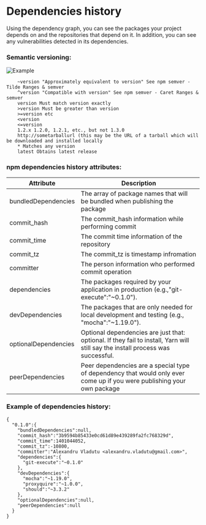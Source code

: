 # Dependencies history
Using the dependency graph, you can see the packages your project depends on and the repositories that depend on it. In addition, you can see any vulnerabilities detected in its dependencies.

### Semantic versioning:

![Example](https://github.com/NAIST-SE/npmDependencyEcosystemDatasets/blob/master/dependencies_history/semver.png "Example of semantic virsioning")

```
    ~version "Approximately equivalent to version" See npm semver - Tilde Ranges & semver 
    ^version "Compatible with version" See npm semver - Caret Ranges & semver 
    version Must match version exactly
    >version Must be greater than version
    >=version etc
    <version
    <=version
    1.2.x 1.2.0, 1.2.1, etc., but not 1.3.0
    http://sometarballurl (this may be the URL of a tarball which will be downloaded and installed locally
    * Matches any version
    latest Obtains latest release
````

### npm dependencies history attributes:

|Attribute|Description|
|---------|-----------|
|bundledDependencies| The array of package names that will be bundled when publishing the package|
|commit_hash| The commit_hash information while performing commit|
|commit_time| The commit time information of the repository |
|commit_tz|The commit_tz is timestamp infromation|
|committer| The person information who performed commit operation|
|dependencies|The packages required by your application in production (e.g.,"git-execute":"~0.1.0").|
|devDependencies| The packages that are only needed for local development and testing (e.g.,  "mocha":"~1.19.0").|
|optionalDependencies| Optional dependencies are just that: optional. If they fail to install, Yarn will still say the install process was successful.|
|peerDependencies|Peer dependencies are a special type of dependency that would only ever come up if you were publishing your own package|



### Example of dependencies history:
```
{
  "0.1.0":{
    "bundledDependencies":null,
    "commit_hash":"3b9594b85433e0cd61d89e439289fa2fc768329d",
    "commit_time":1401044052,
    "commit_tz":-10800,
    "committer":"Alexandru Vladutu <alexandru.vladutu@gmail.com>",
    "dependencies":{
      "git-execute":"~0.1.0"
    },
    "devDependencies":{
      "mocha":"~1.19.0",
      "proxyquire":"~1.0.0",
      "should":"~3.3.2"
    },
    "optionalDependencies":null,
    "peerDependencies":null
  }
}
```
